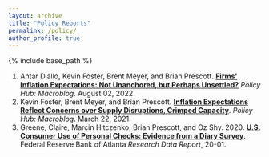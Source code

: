 ```yaml
---
layout: archive
title: "Policy Reports"
permalink: /policy/
author_profile: true
---
```


{% include base_path %}

1. Antar Diallo, Kevin Foster, Brent Meyer, and Brian Prescott. [**Firms' Inflation Expectations: Not Unanchored, but Perhaps Unsettled?**](https://www.atlantafed.org/blogs/macroblog/2022/08/02/firms-inflation-expectations--not-unanchored-but-perhaps-unsettled) *Policy Hub: Macroblog*. August 02, 2022.
2. Kevin Foster, Brent Meyer, and Brian Prescott. [**Inflation Expectations Reflect Concerns over Supply Disruptions, Crimped Capacity**](https://www.atlantafed.org/blogs/macroblog/2021/03/22/inflation-expectations-reflect-concerns-over-supply-disruptions-crimped-capacity.aspx). *Policy Hub: Macroblog*. March 22, 2021. 
3. Greene, Claire, Marcin Hitczenko, Brian Prescott, and Oz Shy. 2020. [**U.S. Consumer Use of Personal Checks: Evidence from a Diary Survey**](https://www.atlantafed.org/-/media/documents/banking/consumer-payments/research-data-reports/2020/02/13/us-consumers-use-of-personal-checks-evidence-from-a-diary-survey/rdr2001.pdf). Federal Reserve Bank of Atlanta *Research Data Report*, 20-01.
